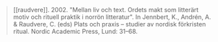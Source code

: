 > [[raudvere]]. 2002. "Mellan liv och text. Ordets makt som litterärt motiv och rituell praktik i norrön litteratur". In Jennbert, K., Andrén, A. & Raudvere, C. (eds) Plats och praxis – studier av nordisk förkristen ritual. Nordic Academic Press, Lund: 31–68.